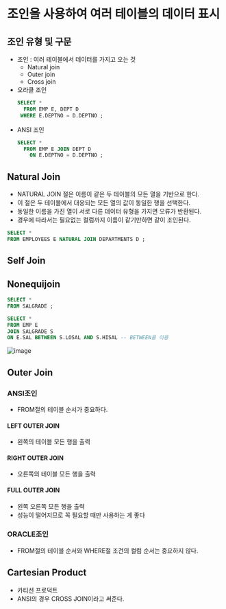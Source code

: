 # 조인을 사용하여 여러 테이블의 데이터 표시
## 조인 유형 및 구문
* 조인 : 여러 테이블에서 데이터를 가지고 오는 것
  * Natural join
  * Outer join
  * Cross join
* 오라클 조인 
  ```sql
  SELECT * 
    FROM EMP E, DEPT D 
   WHERE E.DEPTNO = D.DEPTNO ; 
  ```
* ANSI 조인 
  ```sql
  SELECT * 
    FROM EMP E JOIN DEPT D 
      ON E.DEPTNO = D.DEPTNO ; 
  ```
## Natural Join
* NATURAL JOIN 절은 이름이 같은 두 테이블의 모든 열을 기반으로 한다.
* 이 절은 두 테이블에서 대응되는 모든 열의 값이 동일한 행을 선택한다.
* 동일한 이름을 가진 열이 서로 다른 데이터 유형을 가지면 오류가 반환된다.
* 경우에 따라서는 필요없는 컬럼까지 이름이 같기만하면 같이 조인된다.
```sql
SELECT *
FROM EMPLOYEES E NATURAL JOIN DEPARTMENTS D ;
```

## Self Join
## Nonequijoin
```SQL
SELECT *
FROM SALGRADE ;

SELECT *
FROM EMP E
JOIN SALGRADE S
ON E.SAL BETWEEN S.LOSAL AND S.HISAL -- BETWEEN을 이용
```
![image](https://user-images.githubusercontent.com/79209568/114293586-4cf70980-9ad2-11eb-92fa-6add96573900.png)

## Outer Join
### ANSI조인
* FROM절의 테이블 순서가 중요하다.
#### LEFT OUTER JOIN
* 왼쪽의 테이블 모든 행을 출력
#### RIGHT OUTER JOIN
* 오른쪽의 테이블 모든 행을 출력
#### FULL OUTER JOIN
* 왼쪽 오른쪽 모든 행을 출력
* 성능이 떨어지므로 꼭 필요할 때만 사용하는 게 좋다

### ORACLE조인
* FROM절의 테이블 순서와 WHERE절 조건의 컬럼 순서는 중요하지 않다.

## Cartesian Product
* 카티션 프로덕트
* ANSI의 경우 CROSS JOIN이라고 써준다.
